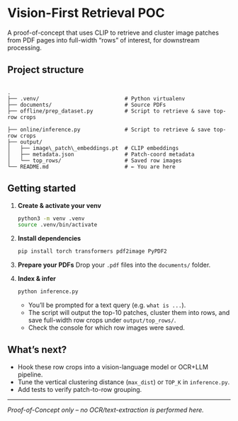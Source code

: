 # Vision-First Retrieval POC

A proof-of-concept that uses CLIP to retrieve and cluster image patches from PDF pages into full-width “rows” of interest, for downstream processing.

## Project structure

```

.
├── .venv/                           # Python virtualenv
├── documents/                       # Source PDFs
├── offline/prep_dataset.py          # Script to retrieve & save top-row crops

├── online/inference.py              # Script to retrieve & save top-row crops
├── output/
│   ├── image\_patch\_embeddings.pt  # CLIP embeddings
│   ├── metadata.json                # Patch-coord metadata
│   └── top_rows/                    # Saved row images
└── README.md                        # ← You are here

````

## Getting started

1. **Create & activate your venv**  
    ```bash
    python3 -m venv .venv
    source .venv/bin/activate
    ```

2. **Install dependencies**

   ```bash
   pip install torch transformers pdf2image PyPDF2
   ```

3. **Prepare your PDFs**
   Drop your `.pdf` files into the `documents/` folder.

4. **Index & infer**

   ```bash
   python inference.py
   ```

   * You’ll be prompted for a text query (e.g. `what is ...`).
   * The script will output the top-10 patches, cluster them into rows, and save full-width row crops under `output/top_rows/`.
   * Check the console for which row images were saved.

## What’s next?

* Hook these row crops into a vision-language model or OCR+LLM pipeline.
* Tune the vertical clustering distance (`max_dist`) or `TOP_K` in `inference.py`.
* Add tests to verify patch-to-row grouping.

---

*Proof-of-Concept only – no OCR/text-extraction is performed here.*
